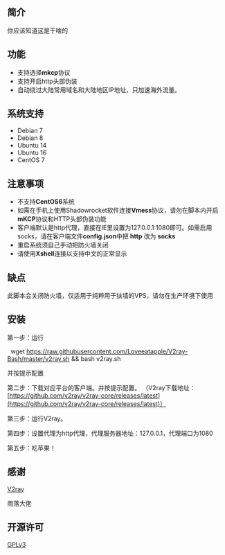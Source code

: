 ## 简介 ##

你应该知道这是干啥的

## 功能 ##


- 支持选择**mkcp**协议
- 支持开启http头部伪装
- 自动绕过大陆常用域名和大陆地区IP地址，只加速海外流量。

## 系统支持 ##

- Debian 7
- Debian 8
- Ubuntu 14
- Ubuntu 16
- CentOS 7

## 注意事项 ##

- 不支持**CentOS6**系统
- 如需在手机上使用Shadowrocket软件连接**Vmess**协议，请勿在脚本内开启**mKCP**协议和HTTP头部伪装功能
- 客户端默认是http代理，直接在IE里设置为127.0.0.1:1080即可。如需启用socks，请在客户端文件**config.json**中把 **http** 改为 **socks**
- 重启系统须自己手动把防火墙关闭
- 请使用**Xshell**连接以支持中文的正常显示

## 缺点 ##
此脚本会关闭防火墙，仅适用于纯粹用于扶墙的VPS，请勿在生产环境下使用

## 安装 ##
第一步：运行

   wget https://raw.githubusercontent.com/Loveeatapple/V2ray-Bash/master/v2ray.sh && bash v2ray.sh

并按提示配置

第二步：下载对应平台的客户端。并按提示配置。
（V2ray下载地址：[https://github.com/v2ray/v2ray-core/releases/latest](https://github.com/v2ray/v2ray-core/releases/latest)）

第三步：运行V2ray。

第四步：设置代理为http代理，代理服务器地址：127.0.0.1，代理端口为1080

第五步：吃苹果！

## 感谢 ##

[V2ray](https://v2ray.com "V2ray")

雨落大佬

## 开源许可 ##

[GPLv3](https://github.com/FunctionClub/V2ray-Bash/blob/master/LICENSE "GPLV3")
